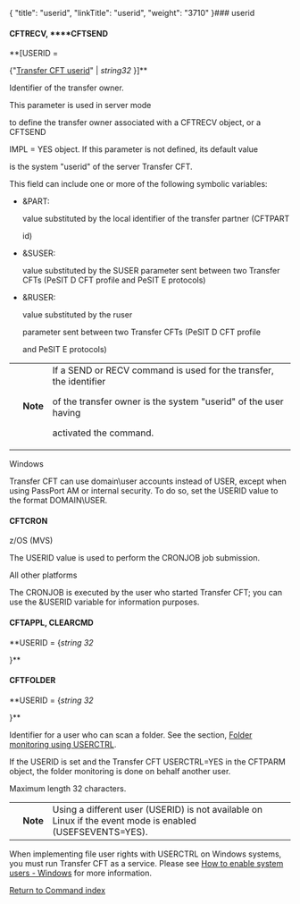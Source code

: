 {
    "title": "userid",
    "linkTitle": "userid",
    "weight": "3710"
}### <span id="userid"></span>userid

#### <span id="userid_CFTRECV"></span>CFTRECV, **<span id="userid_CFTSEND"></span>**CFTSEND

**\[USERID =
{"<u>Transfer CFT userid</u>" | *string32* }\]**

Identifier of the transfer owner.

This parameter is used in server mode
to define the transfer owner associated with a CFTRECV object, or a CFTSEND
IMPL = YES object. If this parameter is not defined, its default value
is the system "userid" of the server Transfer CFT.

This field can include one or more of the following symbolic variables:

-   &PART:
    value substituted by the local identifier of the transfer partner (CFTPART
    id)
-   &SUSER:
    value substituted by the SUSER parameter sent between two Transfer CFTs (PeSIT D CFT profile and PeSIT E protocols)
-   &RUSER:
    value substituted by the ruser
    parameter sent between two Transfer CFTs (PeSIT D CFT profile
    and PeSIT E protocols)

<table data-cellpadding="0" data-cellspacing="0">
<tbody>
<tr class="odd">
<td data-valign="top"></td>
<td data-valign="top"><span><strong>Note</strong></span></td>
<td data-mc-autonum="&lt;b&gt;Note&lt;/b&gt;" data-valign="top">If a SEND or RECV command is used for the transfer, the identifier
of the transfer owner is the system "userid" of the user having
activated the command.</td>
</tr>
</tbody>
</table>

Windows

Transfer CFT can use domain\\user accounts instead of USER, except when using PassPort AM or internal security. To do so, set the USERID value to the format DOMAIN\\USER.

#### CFTCRON

z/OS (MVS)

The USERID value is used to perform the CRONJOB job submission.

All other platforms

The CRONJOB is executed by the user who started Transfer CFT; you can use the &USERID variable for information purposes.

#### CFTAPPL, CLEARCMD

**USERID = {*string 32*
}**

#### CFTFOLDER

**USERID = {*string 32*
}**

Identifier for a user who can scan a folder. See the section, [Folder monitoring using USERCTRL](../../../../app_integration_intro/intro_folder_monitor/configure_folder_monitoring).

If the USERID is set and the Transfer CFT USERCTRL=YES in the CFTPARM object, the folder monitoring is done on behalf another user.

Maximum length 32 characters.

<table data-cellpadding="0" data-cellspacing="0">
<tbody>
<tr class="odd">
<td data-valign="top"></td>
<td data-valign="top"><span><strong>Note</strong></span></td>
<td data-mc-autonum="&lt;b&gt;Note&lt;/b&gt;" data-valign="top">Using a different user (USERID) is not available on Linux if the event mode is enabled (USEFSEVENTS=YES).</td>
</tr>
</tbody>
</table>

When implementing file user rights with USERCTRL on Windows systems, you must run Transfer CFT as a service. Please see [How to enable system users - Windows](../../../../cft_intro_install/windows_install_start_here/windows_install_start_here/running_cft_for_the_first_time_windows/add_system_user_windows) for more information.

[Return to Command index](../../)
